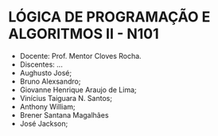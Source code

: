 # LÓGICA DE PROGRAMAÇÃO E ALGORITMOS II - N101
- Docente: Prof. Mentor Cloves Rocha.
- Discentes: ...
- Aughusto José;
- Bruno Alexsandro;
- Giovanne Henrique Araujo de Lima;
- Vinícius Taiguara N. Santos;
- Anthony William;
- Brener Santana Magalhães
- José Jackson;
